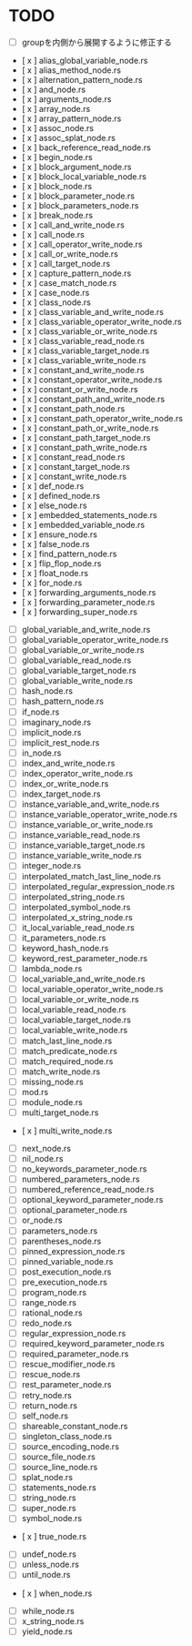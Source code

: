 # TODO

- [ ] groupを内側から展開するように修正する

- [ x ] alias_global_variable_node.rs
- [ x ] alias_method_node.rs
- [ x ] alternation_pattern_node.rs
- [ x ] and_node.rs
- [ x ] arguments_node.rs
- [ x ] array_node.rs
- [ x ] array_pattern_node.rs
- [ x ] assoc_node.rs
- [ x ] assoc_splat_node.rs
- [ x ] back_reference_read_node.rs
- [ x ] begin_node.rs
- [ x ] block_argument_node.rs
- [ x ] block_local_variable_node.rs
- [ x ] block_node.rs
- [ x ] block_parameter_node.rs
- [ x ] block_parameters_node.rs
- [ x ] break_node.rs
- [ x ] call_and_write_node.rs
- [ x ] call_node.rs
- [ x ] call_operator_write_node.rs
- [ x ] call_or_write_node.rs
- [ x ] call_target_node.rs
- [ x ] capture_pattern_node.rs
- [ x ] case_match_node.rs
- [ x ] case_node.rs
- [ x ] class_node.rs
- [ x ] class_variable_and_write_node.rs
- [ x ] class_variable_operator_write_node.rs
- [ x ] class_variable_or_write_node.rs
- [ x ] class_variable_read_node.rs
- [ x ] class_variable_target_node.rs
- [ x ] class_variable_write_node.rs
- [ x ] constant_and_write_node.rs
- [ x ] constant_operator_write_node.rs
- [ x ] constant_or_write_node.rs
- [ x ] constant_path_and_write_node.rs
- [ x ] constant_path_node.rs
- [ x ] constant_path_operator_write_node.rs
- [ x ] constant_path_or_write_node.rs
- [ x ] constant_path_target_node.rs
- [ x ] constant_path_write_node.rs
- [ x ] constant_read_node.rs
- [ x ] constant_target_node.rs
- [ x ] constant_write_node.rs
- [ x ] def_node.rs
- [ x ] defined_node.rs
- [ x ] else_node.rs
- [ x ] embedded_statements_node.rs
- [ x ] embedded_variable_node.rs
- [ x ] ensure_node.rs
- [ x ] false_node.rs
- [ x ] find_pattern_node.rs
- [ x ] flip_flop_node.rs
- [ x ] float_node.rs
- [ x ] for_node.rs
- [ x ] forwarding_arguments_node.rs
- [ x ] forwarding_parameter_node.rs
- [ x ] forwarding_super_node.rs
- [ ] global_variable_and_write_node.rs
- [ ] global_variable_operator_write_node.rs
- [ ] global_variable_or_write_node.rs
- [ ] global_variable_read_node.rs
- [ ] global_variable_target_node.rs
- [ ] global_variable_write_node.rs
- [ ] hash_node.rs
- [ ] hash_pattern_node.rs
- [ ] if_node.rs
- [ ] imaginary_node.rs
- [ ] implicit_node.rs
- [ ] implicit_rest_node.rs
- [ ] in_node.rs
- [ ] index_and_write_node.rs
- [ ] index_operator_write_node.rs
- [ ] index_or_write_node.rs
- [ ] index_target_node.rs
- [ ] instance_variable_and_write_node.rs
- [ ] instance_variable_operator_write_node.rs
- [ ] instance_variable_or_write_node.rs
- [ ] instance_variable_read_node.rs
- [ ] instance_variable_target_node.rs
- [ ] instance_variable_write_node.rs
- [ ] integer_node.rs
- [ ] interpolated_match_last_line_node.rs
- [ ] interpolated_regular_expression_node.rs
- [ ] interpolated_string_node.rs
- [ ] interpolated_symbol_node.rs
- [ ] interpolated_x_string_node.rs
- [ ] it_local_variable_read_node.rs
- [ ] it_parameters_node.rs
- [ ] keyword_hash_node.rs
- [ ] keyword_rest_parameter_node.rs
- [ ] lambda_node.rs
- [ ] local_variable_and_write_node.rs
- [ ] local_variable_operator_write_node.rs
- [ ] local_variable_or_write_node.rs
- [ ] local_variable_read_node.rs
- [ ] local_variable_target_node.rs
- [ ] local_variable_write_node.rs
- [ ] match_last_line_node.rs
- [ ] match_predicate_node.rs
- [ ] match_required_node.rs
- [ ] match_write_node.rs
- [ ] missing_node.rs
- [ ] mod.rs
- [ ] module_node.rs
- [ ] multi_target_node.rs
- [ x ] multi_write_node.rs
- [ ] next_node.rs
- [ ] nil_node.rs
- [ ] no_keywords_parameter_node.rs
- [ ] numbered_parameters_node.rs
- [ ] numbered_reference_read_node.rs
- [ ] optional_keyword_parameter_node.rs
- [ ] optional_parameter_node.rs
- [ ] or_node.rs
- [ ] parameters_node.rs
- [ ] parentheses_node.rs
- [ ] pinned_expression_node.rs
- [ ] pinned_variable_node.rs
- [ ] post_execution_node.rs
- [ ] pre_execution_node.rs
- [ ] program_node.rs
- [ ] range_node.rs
- [ ] rational_node.rs
- [ ] redo_node.rs
- [ ] regular_expression_node.rs
- [ ] required_keyword_parameter_node.rs
- [ ] required_parameter_node.rs
- [ ] rescue_modifier_node.rs
- [ ] rescue_node.rs
- [ ] rest_parameter_node.rs
- [ ] retry_node.rs
- [ ] return_node.rs
- [ ] self_node.rs
- [ ] shareable_constant_node.rs
- [ ] singleton_class_node.rs
- [ ] source_encoding_node.rs
- [ ] source_file_node.rs
- [ ] source_line_node.rs
- [ ] splat_node.rs
- [ ] statements_node.rs
- [ ] string_node.rs
- [ ] super_node.rs
- [ ] symbol_node.rs
- [ x ] true_node.rs
- [ ] undef_node.rs
- [ ] unless_node.rs
- [ ] until_node.rs
- [ x ] when_node.rs
- [ ] while_node.rs
- [ ] x_string_node.rs
- [ ] yield_node.rs
